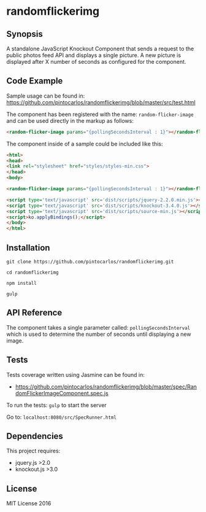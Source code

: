 # randomflickerimg

## Synopsis

A standalone JavaScript Knockout Component that sends a request to the public photos feed API and displays a single picture. A new picture is displayed after X number of seconds as configured for the component.

## Code Example

Sample usage can be found in: https://github.com/pintocarlos/randomflickerimg/blob/master/src/test.html

The component has been registered with the name: `random-flicker-image` and can be used directly in the markup as follows:
```html
<random-flicker-image params="{pollingSecondsInterval : 1}"></random-flicker-image>
```

The component inside of a sample could be included like this:

```html
<html>
<head>
<link rel="stylesheet" href="styles/styles-min.css">
</head>
<body>

<random-flicker-image params="{pollingSecondsInterval : 1}"></random-flicker-image>

<script type='text/javascript' src='dist/scripts/jquery-2.2.0.min.js'></script>
<script type='text/javascript' src='dist/scripts/knockout-3.4.0.js'></script>
<script type='text/javascript' src='dist/scripts/source-min.js'></script>
<script>ko.applyBindings();</script>
</body>
</html>
```

## Installation

`git clone https://github.com/pintocarlos/randomflickerimg.git`

`cd randomflickerimg`

`npm install`

`gulp`

## API Reference

The component takes a single parameter called: `pollingSecondsInterval` which is used to determine the number of seconds until displaying a new image.

## Tests

Tests coverage written using Jasmine can be found in:
 - https://github.com/pintocarlos/randomflickerimg/blob/master/spec/RandomFlickerImageComponent.spec.js

 To run the tests:
 `gulp` to start the server
 
 Go to: `localhost:8080/src/SpecRunner.html`

## Dependencies

This project requires:
- jquery.js >2.0
- knockout.js >3.0

## License

MIT License 2016
